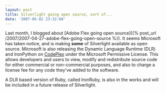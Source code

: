 ```yaml
---
layout: post
title: Silverlight going open source, sort of...
date: '2007-05-02 23:32:08'
---
```


Last month, I blogged about [Adobe Flex going open source]({% post_url /2007/2007-04-27-adobe-flex-going-open-source %}). It seems Microsoft has taken notice, and is making **some** of Silverlight available as open source. Microsoft is also releasing the Dynamic Language Runtime (DLR) and IronPython on [CodePlex](http://www.codeplex.com/) under the Microsoft Permissive License. This allows developers and users to view, modify and redistribute source code for either commercial or non-commercial purposes, and also to charge a license fee for any code they've added to the software.

A DLR based version of Ruby, called IronRuby, is also in the works and will be included in a future release of Silverlight.
